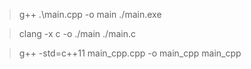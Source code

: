 > g++ .\main.cpp -o main
> ./main.exe

> clang -x c -o ./main ./main.c

> g++ -std=c++11 main_cpp.cpp -o main_cpp
> main_cpp